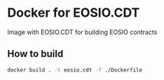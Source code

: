 # Docker for EOSIO.CDT

Image with EOSIO.CDT for building EOSIO contracts

## How to build

```bash
docker build . -t eosio.cdt -f ./Dockerfile
```
